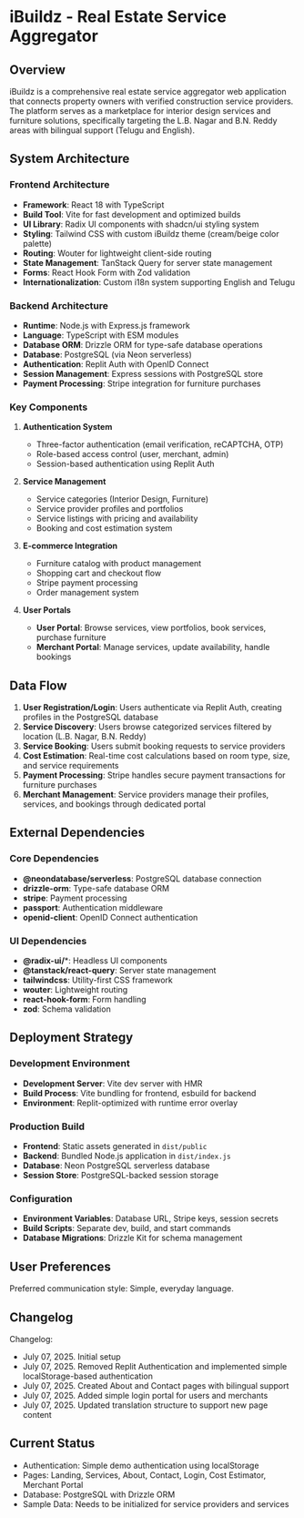 # iBuildz - Real Estate Service Aggregator

## Overview

iBuildz is a comprehensive real estate service aggregator web application that connects property owners with verified construction service providers. The platform serves as a marketplace for interior design services and furniture solutions, specifically targeting the L.B. Nagar and B.N. Reddy areas with bilingual support (Telugu and English).

## System Architecture

### Frontend Architecture
- **Framework**: React 18 with TypeScript
- **Build Tool**: Vite for fast development and optimized builds
- **UI Library**: Radix UI components with shadcn/ui styling system
- **Styling**: Tailwind CSS with custom iBuildz theme (cream/beige color palette)
- **Routing**: Wouter for lightweight client-side routing
- **State Management**: TanStack Query for server state management
- **Forms**: React Hook Form with Zod validation
- **Internationalization**: Custom i18n system supporting English and Telugu

### Backend Architecture
- **Runtime**: Node.js with Express.js framework
- **Language**: TypeScript with ESM modules
- **Database ORM**: Drizzle ORM for type-safe database operations
- **Database**: PostgreSQL (via Neon serverless)
- **Authentication**: Replit Auth with OpenID Connect
- **Session Management**: Express sessions with PostgreSQL store
- **Payment Processing**: Stripe integration for furniture purchases

### Key Components

1. **Authentication System**
   - Three-factor authentication (email verification, reCAPTCHA, OTP)
   - Role-based access control (user, merchant, admin)
   - Session-based authentication using Replit Auth

2. **Service Management**
   - Service categories (Interior Design, Furniture)
   - Service provider profiles and portfolios
   - Service listings with pricing and availability
   - Booking and cost estimation system

3. **E-commerce Integration**
   - Furniture catalog with product management
   - Shopping cart and checkout flow
   - Stripe payment processing
   - Order management system

4. **User Portals**
   - **User Portal**: Browse services, view portfolios, book services, purchase furniture
   - **Merchant Portal**: Manage services, update availability, handle bookings

## Data Flow

1. **User Registration/Login**: Users authenticate via Replit Auth, creating profiles in the PostgreSQL database
2. **Service Discovery**: Users browse categorized services filtered by location (L.B. Nagar, B.N. Reddy)
3. **Service Booking**: Users submit booking requests to service providers
4. **Cost Estimation**: Real-time cost calculations based on room type, size, and service requirements
5. **Payment Processing**: Stripe handles secure payment transactions for furniture purchases
6. **Merchant Management**: Service providers manage their profiles, services, and bookings through dedicated portal

## External Dependencies

### Core Dependencies
- **@neondatabase/serverless**: PostgreSQL database connection
- **drizzle-orm**: Type-safe database ORM
- **stripe**: Payment processing
- **passport**: Authentication middleware
- **openid-client**: OpenID Connect authentication

### UI Dependencies
- **@radix-ui/***: Headless UI components
- **@tanstack/react-query**: Server state management
- **tailwindcss**: Utility-first CSS framework
- **wouter**: Lightweight routing
- **react-hook-form**: Form handling
- **zod**: Schema validation

## Deployment Strategy

### Development Environment
- **Development Server**: Vite dev server with HMR
- **Build Process**: Vite bundling for frontend, esbuild for backend
- **Environment**: Replit-optimized with runtime error overlay

### Production Build
- **Frontend**: Static assets generated in `dist/public`
- **Backend**: Bundled Node.js application in `dist/index.js`
- **Database**: Neon PostgreSQL serverless database
- **Session Store**: PostgreSQL-backed session storage

### Configuration
- **Environment Variables**: Database URL, Stripe keys, session secrets
- **Build Scripts**: Separate dev, build, and start commands
- **Database Migrations**: Drizzle Kit for schema management

## User Preferences

Preferred communication style: Simple, everyday language.

## Changelog

Changelog:
- July 07, 2025. Initial setup
- July 07, 2025. Removed Replit Authentication and implemented simple localStorage-based authentication
- July 07, 2025. Created About and Contact pages with bilingual support
- July 07, 2025. Added simple login portal for users and merchants
- July 07, 2025. Updated translation structure to support new page content

## Current Status
- Authentication: Simple demo authentication using localStorage
- Pages: Landing, Services, About, Contact, Login, Cost Estimator, Merchant Portal
- Database: PostgreSQL with Drizzle ORM
- Sample Data: Needs to be initialized for service providers and services
